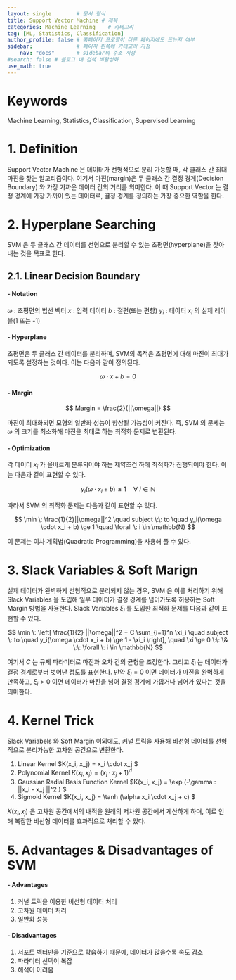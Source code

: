```yaml
---
layout: single        # 문서 형식
title: Support Vector Machine # 제목
categories: Machine Learning    # 카테고리
tag: [ML, Statistics, Classification]
author_profile: false # 홈페이지 프로필이 다른 페이지에도 뜨는지 여부
sidebar:              # 페이지 왼쪽에 카테고리 지정
    nav: "docs"       # sidebar의 주소 지정
#search: false # 블로그 내 검색 비활성화
use_math: true
---
```

# Keywords
Machine Learning, Statistics, Classification, Supervised Learning



# 1. Definition
Support Vector Machine 은 데이터가 선형적으로 분리 가능할 때, 각 클래스 간 최대 마진을 찾는 알고리즘이다. 여기서 마진(margin)은 두 클래스 간 결정 경계(Decision Boundary) 와 가장 가까운 데이터 간의 거리를 의미한다. 이 때 Support Vector 는 결정 경계에 가장 가까이 있는 데이터로, 결정 경계를 정의하는 가장 중요한 역할을 한다.



# 2. Hyperplane Searching
SVM 은 두 클래스 간 데이터를 선형으로 분리할 수 있는 초평면(hyperplane)을 찾아내는 것을 목표로 한다.

## 2.1. Linear Decision Boundary
#### - Notation

$\omega$ : 초평면의 법선 벡터
$x$ : 입력 데이터
$b$ : 절편(또는 편향)
$y_i$ : 데이터 $x_i$ 의 실제 레이블(1 또는 -1) 

#### - Hyperplane
초평면은 두 클래스 간 데이터를 분리하며, SVM의 목적은 초평면에 대해 마진이 최대가 되도록 설정하는 것이다. 이는 다음과 같이 정의된다.

$$
\omega \cdot x + b = 0
$$

#### - Margin

$$
Margin = \frac{2}{||\omega||}
$$

마진이 최대화되면 모형의 일반화 성능이 향상될 가능성이 커진다. 즉, SVM 의 문제는 $\omega$ 의 크기를 최소화해 마진을 최대로 하는 최적화 문제로 변환된다.

#### - Optimization
각 데이터 $x_i$ 가 올바르게 분류되어야 하는 제약조건 하에 최적화가 진행되어야 한다. 이는 다음과 같이 표현할 수 있다.

$$
y_i (\omega \cdot x_i + b) \ge 1 \quad \forall \: i \in \mathbb{N}
$$

따라서 SVM 의 최적화 문제는 다음과 같이 표현할 수 있다.

$$
\min \: \frac{1}{2}||\omega||^2 \quad subject \:\: to \quad y_i(\omega \cdot x_i + b) \ge 1 \quad \forall \: i \in \mathbb{N}
$$

이 문제는 이차 계획법(Quadratic Programming)을 사용해 풀 수 있다.



# 3. Slack Variables & Soft Marign
실제 데이터가 완벽하게 선형적으로 분리되지 않는 경우, SVM 은 이를 처리하기 위해 Slack Variables 을 도입해 일부 데이터가 결정 경계를 넘어가도록 허용하는 Soft Margin 방법을 사용한다. Slack Variables $\xi_i$ 를 도입한 최적화 문제를 다음과 같이 표현할 수 있다.

$$
\min \: \left[ \frac{1}{2} ||\omega||^2 + C \sum_{i=1}^n \xi_i \quad subject \: to \quad y_i(\omega \cdot x_i + b) \ge 1 - \xi_i \right], \quad \xi \ge 0 \:\: \& \:\: \forall \: i \in \mathbb{N}
$$

여기서 $C$ 는 규제 파라미터로 마진과 오차 간의 균형을 조정한다. 그리고 $\xi_i$ 는 데이터가 결정 경계로부터 벗어난 정도를 표현한다. 만약 $\xi_i = 0$ 이면 데이터가 마진을 완벽하게 만족하고, $\xi_i > 0$ 이면 데이터가 마진을 넘어 결정 경계에 가깝거나 넘어가 있다는 것을 의미한다.



# 4. Kernel Trick
Slack Variabels 와 Soft Margin 이외에도, 커널 트릭을 사용해 비선형 데이터를 선형적으로 분리가능한 고차원 공간으로 변환한다. 

1. Linear Kernel
 $K(x_i, x_j) = x_i \cdot x_j $
2. Polynomial Kernel 
$K(x_i, x_j) = (x_i \cdot x_j + 1)^d$
3. Gaussian Radial Basis Function Kernel 
$K(x_i, x_j) = \exp (-\gamma \: ||x_i - x_j ||^2 ) $
4. Sigmoid Kernel 
$K(x_i, x_j) = \tanh (\alpha x_i \cdot x_j + c) $

$K(x_i, x_j)$ 은 고차원 공간에서의 내적을 원래의 저차원 공간에서 계산하게 하며, 이로 인해 복잡한 비선형 데이터를 효과적으로 처리할 수 있다.



# 5. Advantages & Disadvantages of SVM
#### - Advantages
1. 커널 트릭을 이용한 비선형 데이터 처리 
2. 고차원 데이터 처리
3. 일반화 성능

#### - Disadvantages
1. 서포트 벡터만을 기준으로 학습하기 때문에, 데이터가 많을수록 속도 감소
2. 파라미터 선택이 복잡
3. 해석이 어려움


